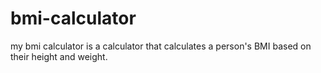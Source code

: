 # bmi-calculator
my bmi calculator is a calculator that calculates a person's BMI based on their height and weight.
